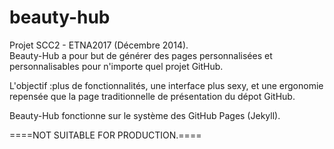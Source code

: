 beauty-hub
==========
Projet SCC2 - ETNA2017 (Décembre 2014).
<br />
Beauty-Hub a pour but de générer des pages personnalisées et personnalisables pour n'importe quel projet GitHub.

L'objectif :plus de fonctionnalités, une interface plus sexy, et une ergonomie repensée que la page traditionnelle de présentation du dépot GitHub.

Beauty-Hub fonctionne sur le système des GitHub Pages (Jekyll).

====NOT SUITABLE FOR PRODUCTION.====

